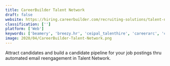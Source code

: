 ```yaml
---
title: CareerBuilder Talent Network
draft: false 
website: https://hiring.careerbuilder.com/recruiting-solutions/talent-network
classification: ['']
platform: ['Web']
keywords: ['beamery', 'breezy.hr', 'ceipal_talenthire', 'careerarc', 'comeet', 'jxt', 'jobvite', 'lever', 'linkedin_talent', 'paycor', 'recruitmilitary', 'recruitee', 'silkroad_technology', 'smartrecruiters', 'snaphop', 'talentbrew', 'talentcube', 'zoho_recruit', 'icims_talent_acquisition_platform']
image: 2020/04/CareerBuilder-Talent-Network.png
---
```

Attract candidates and build a candidate pipeline for your job postings thru automated email reengagement in Talent Network.